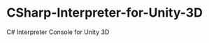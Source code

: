 CSharp-Interpreter-for-Unity-3D
===============================

C# Interpreter Console for Unity 3D